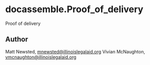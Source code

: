 # docassemble.Proof_of_delivery

Proof of delivery

## Author

Matt Newsted, mnewsted@illinoislegalaid.org
Vivian McNaughton, vmcnaughton@illinoislegalaid.org

